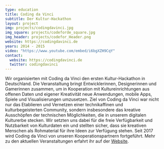 ```yaml
---
type: education
title: Coding da Vinci
subtitle: Der Kultur-Hackathon
layout: project
img: projects/codingdavinci.jpg
img_square: projects/codeforde_square.jpg
img_header: projects/codefor_Header.png
website: https://codingdavinci.de
years: 2014 - 2015
video: "https://www.youtube.com/embed/i6bgXZH9CqY"
contact:
  website: https://codingdavinci.de
  twitter: codingdavinci
---
```

Wir organisierten mit Coding da Vinci den ersten Kultur-Hackathon in Deutschland. Die Veranstaltung bringt Entwicklerinnen, Designerinnen und Gamerinnen zusammen, um in Kooperation mit Kultureinrichtungen aus offenen Daten und eigener Kreativität neue Anwendungen, mobile Apps, Spiele und Visualisierungen umzusetzen.
Ziel von Coding da Vinci war nicht nur das Etablieren und Vernetzen einer technikaffinen und kulturbegeisterten Community, sondern insbesondere das kreative Ausschöpfen der technischen Möglichkeiten, die in unserem digitalen Kulturerbe stecken. Wir setzten uns dabei für die freie Verfügbarkeit und Nutzbarkeit von Kulturdaten ein und stellten sicher, dass sie kreativen Menschen als Rohmaterial für ihre Ideen zur Verfügung stehen.
Seit 2017 wird Coding da Vinci von unseren Kooperationspartnern fortgeführt. Mehr zu den aktuellen Veranstaltungen erfahrt ihr auf der [Website]( https://www.codingdavinci.de/). 